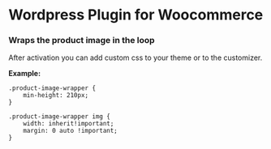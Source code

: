 # Wordpress Plugin for Woocommerce
### Wraps the product image in the loop

After activation you can add custom css to your theme or to the customizer.

**Example:**


```
.product-image-wrapper {
	min-height: 210px;
}

.product-image-wrapper img {
	width: inherit!important;
	margin: 0 auto !important;
}
```
